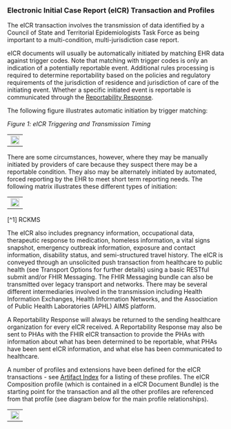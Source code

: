 ### Electronic Initial Case Report (eICR) Transaction and Profiles

The eICR transaction involves the transmission of data identified by a Council of State and Territorial Epidemiologists Task Force as being important to a multi-condition, multi-jurisdiction case report.

eICR documents will usually be automatically initiated by matching EHR data against trigger codes. Note that matching with trigger codes is only an indication of a potentially reportable event. Additional rules processing is required to determine reportability based on the policies and regulatory requirements of the jurisdiction of residence and jurisdiction of care of the initiating event. Whether a specific initiated event is reportable is communicated through the [Reportability Response](reportability_response_narrative_guidance.html).

The following figure illustrates automatic initiation by trigger matching:

*Figure 1: eICR Triggering and Transmission Timing*
<table><tr><td><img src="eICR Triggering and Transmission Timing.png" style="width:100%;" caption="Figure 1: eICR Triggering and Transmission Timing" /></td></tr></table>

There are some circumstances, however, where they may be manually initiated by providers of care because they suspect there may be a reportable condition. They also may be alternately initiated by automated, forced reporting by the EHR to meet short term reporting needs. The following matrix illustrates these different types of initiation:

<table><tr><td><img src="InitiationTypeTable.jpg" style="width:100%;"/></td></tr></table>
[^1] RCKMS

The eICR also includes pregnancy information, occupational data, therapeutic response to medication, homeless information, a vital signs snapshot, emergency outbreak information, exposure and contact information, disability status, and semi-structured travel history. The eICR is conveyed through an unsolicited push transaction from healthcare to public health (see Transport Options for further details) using a basic RESTful submit and/or FHIR Messaging. The FHIR Messaging bundle can also be transmitted over legacy transport and networks. There may be several different intermediaries involved in the transmission including Health Information Exchanges, Health Information Networks, and the Association of Public Health Laboratories (APHL) AIMS platform.

A Reportability Response will always be returned to the sending healthcare organization for every eICR received. A Reportability Response may also be sent to PHAs with the FHIR eICR transaction to provide the PHAs with information about what has been determined to be reportable, what PHAs have been sent eICR information, and what else has been communicated to healthcare.

A number of profiles and extensions have been defined for the eICR transactions - see [Artifact Index](artifacts.html) for a listing of these profiles. The eICR Composition profile (which is contained in a eICR Document Bundle) is the starting point for the transaction and all the other profiles are referenced from that profile (see diagram below for the main profile relationships).

<table><tr><td><img src="FHIR eICR Profile Hierarchy.png" style="width:100%;" /></td></tr></table>

[^1]: RCKMS: [Reportable Conditions Knowledge Management System (RCKMS)](https://www.rckms.org/)
